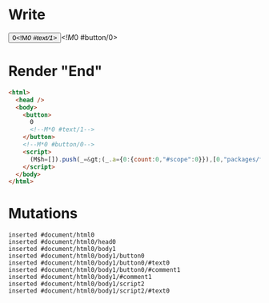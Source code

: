 # Write
  <button>0<!M*0 #text/1></button><!M*0 #button/0><script>(M$h=[]).push(_=>(_.a={0:{count:0,"#scope":0}}),[0,"packages/translator-tags/src/__tests__/fixtures/basic-fn-with-block/template.marko_0_count",])</script>


# Render "End"
```html
<html>
  <head />
  <body>
    <button>
      0
      <!--M*0 #text/1-->
    </button>
    <!--M*0 #button/0-->
    <script>
      (M$h=[]).push(_=&gt;(_.a={0:{count:0,"#scope":0}}),[0,"packages/translator-tags/src/__tests__/fixtures/basic-fn-with-block/template.marko_0_count",])
    </script>
  </body>
</html>
```

# Mutations
```
inserted #document/html0
inserted #document/html0/head0
inserted #document/html0/body1
inserted #document/html0/body1/button0
inserted #document/html0/body1/button0/#text0
inserted #document/html0/body1/button0/#comment1
inserted #document/html0/body1/#comment1
inserted #document/html0/body1/script2
inserted #document/html0/body1/script2/#text0
```